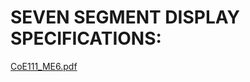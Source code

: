 # SEVEN SEGMENT DISPLAY SPECIFICATIONS:
[CoE111_ME6.pdf](https://github.com/user-attachments/files/20878897/CoE111_ME6.pdf)
